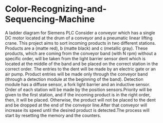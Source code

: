 # Color-Recognizing-and-Sequencing-Machine
A ladder diagram for Siemens PLC 
Consider a conveyor which has a single DC motor located at the drum of a conveyor
and a pneumatic linear lifting crane. This project aims to sort incoming products in two
different stations. Products are a (matte red), b (matte black) and c (metallic gray). These
products, which are coming from the conveyor band (with N rpm) without a specific order,
will be taken from the light barrier sensor dent which is located at the middle of the band and
be placed on the correct station in the correct order. The entries to the dent will be made by an
electric gate or an air pump. Product entries will be made only through the conveyor band
(through a detection module at the beginning of the band). Detection module has a diffuse
sensor, a fork light barrier and an inductive sensor. Order of each station will be made by the
position sensors.Priority will be given to the first station, and if the incoming product is in the
right order, then, it will be placed. Otherwise, the product will not be placed to the dent and be
dropped at the end of the conveyor line.After that conveyor will increase its speed until the
desired product is detected.The process will start by resetting the memory and the counters.
